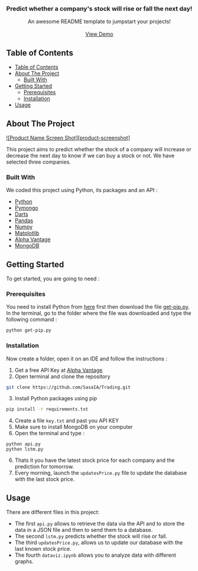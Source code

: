 <br />
<p align="center">
  <h3 align="center">Predict whether a company's stock will rise or fall the next day!</h3>

  <p align="center">
    An awesome README template to jumpstart your projects!
    <br />
    <br />
    <a href="https://github.com/othneildrew/Best-README-Template">View Demo</a>
</p>

<!-- TABLE OF CONTENTS -->
## Table of Contents

- [Table of Contents](#table-of-contents)
- [About The Project](#about-the-project)
  - [Built With](#built-with)
- [Getting Started](#getting-started)
  - [Prerequisites](#prerequisites)
  - [Installation](#installation)
- [Usage](#usage)

<!-- ABOUT THE PROJECT -->
## About The Project

[![Product Name Screen Shot][product-screenshot]](https://example.com)

This project aims to predict whether the stock of a company will increase or decrease the next day to know if we can buy a stock or not. We have selected three companies.

### Built With
We coded this project using Python, its packages and an API :

* [Python](https://www.python.org)
* [Pymongo](https://pymongo.readthedocs.io/en/stable/)
* [Darts](https://unit8co.github.io/darts/)
* [Pandas](https://pandas.pydata.org/)
* [Numpy](https://numpy.org/)
* [Matplotlib](https://matplotlib.org/)
* [Alpha Vantage](https://www.alphavantage.co/)
* [MongoDB](https://docs.mongodb.com/)

<!-- GETTING STARTED -->
## Getting Started

To get started, you are going to need :

### Prerequisites

You need to install Python from [here](https://www.python.org/downloads/) first then download the file [get-pip.py](https://bootstrap.pypa.io/get-pip.py). In the terminal, go to the folder where the file was downloaded and type the following command :

```sh
python get-pip.py
```

### Installation

Now create a folder, open it on an IDE and follow the instructions :

1. Get a free API Key at [Alpha Vantage](https://www.alphavantage.co)
2. Open terminal and clone the repository
```sh
git clone https://github.com/SasaIA/Trading.git
```
3. Install Python packages using pip
```sh
pip install -r requirements.txt
```
4. Create a file `key.txt` and past you API KEY
5. Make sure to install MongoDB on your computer
6. Open the terminal and type :
```
python api.py
python lstm.py
```
6. Thats it you have the latest stock price for each company and the prediction for tomorrow.
7. Every morning, launch the `updatesPrice.py` file to update the database with the last stock price.

<!-- USAGE EXAMPLES -->
## Usage

There are different files in this project:
- The first `api.py` allows to retrieve the data via the API and to store the data in a JSON file and then to send them to a database.
- The second `lstm.py` predicts whether the stock will rise or fall.
- The third `updatesPrice.py`, allows us to update our database with the last known stock price.
- The fourth `dataviz.ipynb` allows you to analyze data with different graphs.